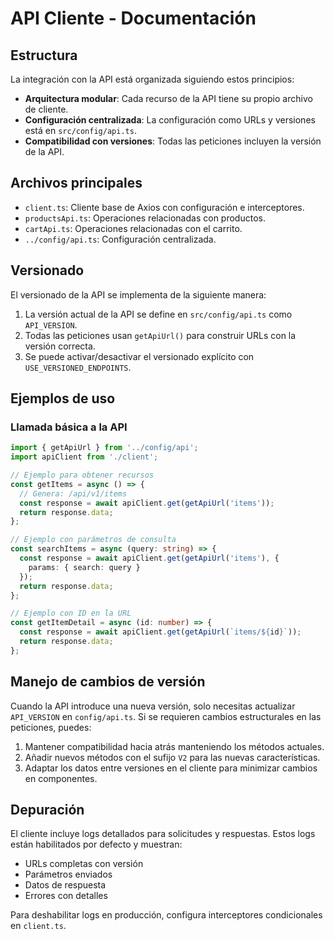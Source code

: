 # API Cliente - Documentación

## Estructura

La integración con la API está organizada siguiendo estos principios:

- **Arquitectura modular**: Cada recurso de la API tiene su propio archivo de cliente.
- **Configuración centralizada**: La configuración como URLs y versiones está en `src/config/api.ts`.
- **Compatibilidad con versiones**: Todas las peticiones incluyen la versión de la API.

## Archivos principales

- `client.ts`: Cliente base de Axios con configuración e interceptores.
- `productsApi.ts`: Operaciones relacionadas con productos.
- `cartApi.ts`: Operaciones relacionadas con el carrito.
- `../config/api.ts`: Configuración centralizada.

## Versionado

El versionado de la API se implementa de la siguiente manera:

1. La versión actual de la API se define en `src/config/api.ts` como `API_VERSION`.
2. Todas las peticiones usan `getApiUrl()` para construir URLs con la versión correcta.
3. Se puede activar/desactivar el versionado explícito con `USE_VERSIONED_ENDPOINTS`.

## Ejemplos de uso

### Llamada básica a la API

```typescript
import { getApiUrl } from '../config/api';
import apiClient from './client';

// Ejemplo para obtener recursos
const getItems = async () => {
  // Genera: /api/v1/items
  const response = await apiClient.get(getApiUrl('items'));
  return response.data;
};

// Ejemplo con parámetros de consulta
const searchItems = async (query: string) => {
  const response = await apiClient.get(getApiUrl('items'), {
    params: { search: query }
  });
  return response.data;
};

// Ejemplo con ID en la URL
const getItemDetail = async (id: number) => {
  const response = await apiClient.get(getApiUrl(`items/${id}`));
  return response.data;
};
```

## Manejo de cambios de versión

Cuando la API introduce una nueva versión, solo necesitas actualizar `API_VERSION` en `config/api.ts`. Si se requieren cambios estructurales en las peticiones, puedes:

1. Mantener compatibilidad hacia atrás manteniendo los métodos actuales.
2. Añadir nuevos métodos con el sufijo `V2` para las nuevas características.
3. Adaptar los datos entre versiones en el cliente para minimizar cambios en componentes.

## Depuración

El cliente incluye logs detallados para solicitudes y respuestas. Estos logs están habilitados por defecto y muestran:

- URLs completas con versión
- Parámetros enviados
- Datos de respuesta
- Errores con detalles

Para deshabilitar logs en producción, configura interceptores condicionales en `client.ts`.